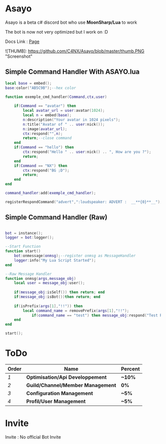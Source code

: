 # Asayo

Asayo is a beta c# discord bot who use **MoonSharp/Lua** to work

The bot is now not very optimized but I work on :D

Docs Link : [Page](https://github.com/C4NX/Asayo/blob/master/Docs/info.md)

![THUMB]: https://github.com/C4NX/Asayo/blob/master/thumb.PNG "Screenshot"

## Simple Command Handler With ASAYO.lua 
```lua
local base = embed();
base:color("AB5C9B");--hex color

function exemple_cmd_handler(Command,ctx,user)
	
	if(Command == "avatar") then
		local avatar_url = user:avatar(1024);
		local n = embed(base);
		n:description("Your avatar in 1024 pixels");
		n:title("Avatar of " .. user:nick());
		n:image(avatar_url);
		ctx:respond("",n);
		return;--close command
	end
	if(Command == "hello") then
		ctx:respond("Hello " .. user:nick() .. ", How are you ?");
		return;
	end
	if(Command == "NX") then
		ctx:respond("BG ;D");
		return;
	end
end

command_handler:add(exemple_cmd_handler);

registerRespondCommand("advert",":loudspeaker: ADVERT :  __**{0}**__");--{0} is nickname

```

## Simple Command Handler (Raw)

```lua

bot = instance();
logger = bot:logger();

--Start Function
function start() 
	bot:onmessage(onmsg);--register onmsg as MessageHandler
	logger:info("My Lua Script Started");
end

--Raw Message Handler
function onmsg(args,message_obj)
	local user = message_obj:user();
  
	if(message_obj:isSelf()) then return; end
	if(message_obj:isBot())then return; end
  
	if(isPrefix(args[1],"!!")) then
		local command_name = removePrefix(args[1],"!!");
    		if(command_name == "test") then message_obj:respond("Test Respond"); end
	end
end

start();

```
# ToDo

Order | Name | Percent
--- | --- | ---
*1* | **Optimisation/Api Developpement** | **~10%**
*2* | **Guild/Channel/Member Management** | **0%**
*3* | **Configuration Management** | **~5%**
*4* | **Profil/User Management** | **~5%**

# Invite

Invite : No official Bot Invite
